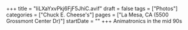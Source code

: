 +++
title = "IiLXaYxvPkj6FjF5JhiC.avif"
draft = false
tags = ["Photos"]
categories = ["Chuck E. Cheese's"]
pages = ["La Mesa, CA (5500 Grossmont Center Dr)"]
startDate = ""
+++
Animatronics in the mid 90s
